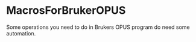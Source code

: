 # MacrosForBrukerOPUS
Some operations you need to do in Brukers OPUS program do need some automation.
